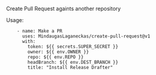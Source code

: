 Create Pull Request againts another repository

Usage:
```
    - name: Make a PR
      uses: MindaugasLaganeckas/create-pull-request@v1
      with:
        token: ${{ secrets.SUPER_SECRET }}
        owner: ${{ env.OWNER }}
        repo: ${{ env.REPO }}
        headBranch: ${{ env.DEST_BRANCH }}
        title: "Install Release Drafter"
```        
